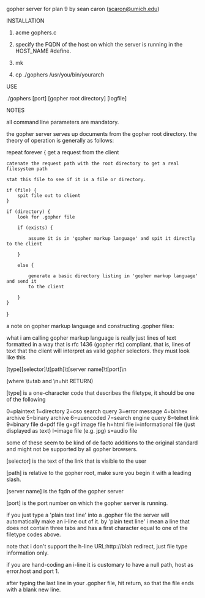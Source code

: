 gopher server for plan 9 by sean caron (scaron@umich.edu)

INSTALLATION

1. acme gophers.c

2. specify the FQDN of the host on which the server is running in the HOST_NAME #define.

3. mk

4. cp ./gophers /usr/you/bin/yourarch

USE

./gophers [port] [gopher root directory] [logfile]

NOTES

all command line parameters are mandatory.

the gopher server serves up documents from the gopher root directory. the theory
of operation is generally as follows:

repeat forever {
	get a request from the client

	catenate the request path with the root directory to get a real filesystem path

	stat this file to see if it is a file or directory.

	if (file) {
		spit file out to client
	}

	if (directory) {
		look for .gopher file

		if (exists) {

			assume it is in 'gopher markup language' and spit it directly to the client

		}

		else {

			generate a basic directory listing in 'gopher markup language' and send it
			to the client

		}
	}
}

a note on gopher markup language and constructing .gopher files:

what i am calling gopher markup language is really just lines of text formatted in a way that
is rfc 1436 (gopher rfc) compliant. that is, lines of text that the client will interpret as valid
gopher selectors. they must look like this

[type][selector]\t[path]\t[server name]\t[port]\n

(where \t=tab and \n=hit RETURN)

[type] is a one-character code that describes the filetype, it should be one of the following

0=plaintext
1=directory
2=cso search query
3=error message
4=binhex archive
5=binary archive
6=uuencoded
7=search engine query
8=telnet link
9=binary file
d=pdf file
g=gif image file
h=html file
i=informational file (just displayed as text)
l=image file (e.g. jpg)
s=audio file

some of these seem to be kind of de facto additions to the original standard and might not be
supported by all gopher browsers.

[selector] is the text of the link that is visible to the user

[path] is relative to the gopher root, make sure you begin it with a leading slash.

[server name] is the fqdn of the gopher server

[port] is the port number on which the gopher server is running.

if you just type a 'plain text line' into a .gopher file the server will automatically make an i-line out of it.
by 'plain text line' i mean a line that does not contain three tabs and has a first character equal to one of
the filetype codes above.

note that i don't support the h-line URL:http://blah redirect, just file type information only.

if you are hand-coding an i-line it is customary to have a null path, host as error.host and port 1.

after typing the last line in your .gopher file, hit return, so that the file ends with a blank new line.

